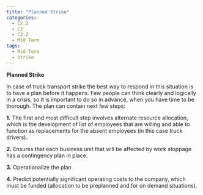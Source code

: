```yaml
---
title: "Planned Strike"
categories:
  - CX.2
  - C2
  - C2.2
  - Mid Term
tags:
  - Mid Term
  - Strike
---
```


**Planned Strike**

In case  of truck transport strike the best way to respond in this situation is to have a plan before it happens. Few people can think clearly and logically in a crisis, so it is important to do so in advance, when you have time to be thorough. The plan can contain next few steps:

**1.** The first and most difficult step involves alternate resource allocation, which is the development of list of employees that are willing and able to function as replacements for the absent employees (in this case truck drivers).

**2.** Ensures that each business unit that will be affected by work stoppage has a contingency plan in place. 

**3.** Operationalize the plan

**4.** Predict potentially significant operating costs to the company, which must be funded (allocation to be preplanned and for on demand situations).





